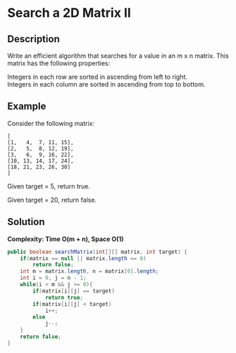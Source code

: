 # Search a 2D Matrix II
## Description
Write an efficient algorithm that searches for a value in an m x n matrix. This matrix has the following properties:  

Integers in each row are sorted in ascending from left to right.  
Integers in each column are sorted in ascending from top to bottom.  
## Example
Consider the following matrix:  
```
[
[1,   4,  7, 11, 15],
[2,   5,  8, 12, 19],
[3,   6,  9, 16, 22],
[10, 13, 14, 17, 24],
[18, 21, 23, 26, 30]
]
```
Given target = 5, return true.  

Given target = 20, return false.  

## Solution
**Complexity: Time O(m + n), Space O(1)**  
```java
public boolean searchMatrix(int[][] matrix, int target) {
    if(matrix == null || matrix.length == 0)
        return false;
    int m = matrix.length, n = matrix[0].length;
    int i = 0, j = n - 1;
    while(i < m && j >= 0){
        if(matrix[i][j] == target)
            return true;
        if(matrix[i][j] < target)
            i++;
        else
            j--;
    }
    return false;
}
```
